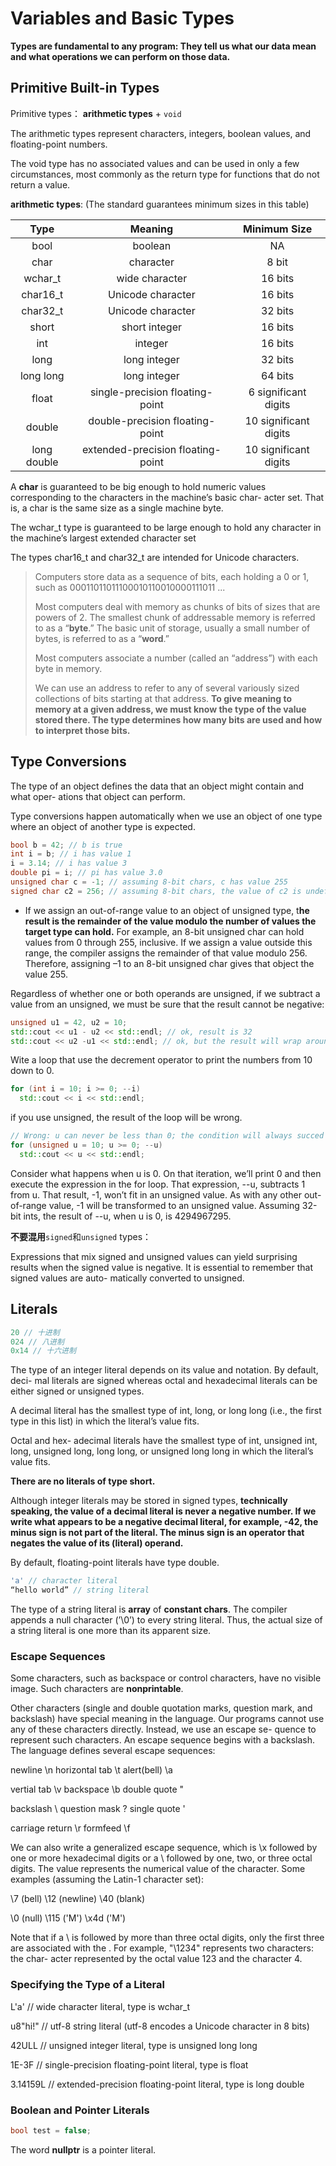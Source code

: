 # Variables and Basic Types

**Types are fundamental to any program: They tell us what our data mean and what operations we can perform on those data.**

## Primitive Built-in Types

 Primitive types： **arithmetic types** + `void`

The arithmetic types represent characters, integers, boolean values, and floating-point numbers. 

 The void type has no associated values and can be used in only a few circumstances, most commonly as the return type for functions that do not return a value.

**arithmetic types**: (The standard guarantees minimum sizes in this table)

|    Type     |              Meaning              |     Minimum Size      |
| :---------: | :-------------------------------: | :-------------------: |
|    bool     |              boolean              |          NA           |
|    char     |             character             |         8 bit         |
|   wchar_t   |          wide character           |        16 bits        |
|  char16_t   |         Unicode character         |        16 bits        |
|  char32_t   |         Unicode character         |        32 bits        |
|    short    |           short integer           |        16 bits        |
|     int     |              integer              |        16 bits        |
|    long     |           long integer            |        32 bits        |
|  long long  |           long integer            |        64 bits        |
|    float    |  single-precision floating-point  | 6 significant digits  |
|   double    |  double-precision floating-point  | 10 significant digits |
| long double | extended-precision floating-point | 10 significant digits |

A **char** is guaranteed to be big enough to hold numeric values corresponding to the characters in the machine’s basic char- acter set. That is, a char is the same size as a single machine byte.

The wchar_t type is guaranteed to be large enough to hold any character in the machine’s largest extended character set

 The types char16_t and char32_t are intended for Unicode characters.

> Computers store data as a sequence of bits, each holding a 0 or 1, such as 00011011011100010110010000111011 ...
>
> Most computers deal with memory as chunks of bits of sizes that are powers of 2. The smallest chunk of addressable memory is referred to as a “**byte**.” The basic unit of storage, usually a small number of bytes, is referred to as a “**word**.”
>
> Most computers associate a number (called an “address”) with each byte in memory.
>
> We can use an address to refer to any of several variously sized collections of bits starting at that address. **To give meaning to memory at a given address, we must know the type of the value stored there. The type determines how many bits are used and how to interpret those bits.**

## Type Conversions

The type of an object defines the data that an object might contain and what oper- ations that object can perform.

Type conversions happen automatically when we use an object of one type where an object of another type is expected.

```c++
bool b = 42; // b is true
int i = b; // i has value 1
i = 3.14; // i has value 3
double pi = i; // pi has value 3.0
unsigned char c = -1; // assuming 8-bit chars, c has value 255
signed char c2 = 256; // assuming 8-bit chars, the value of c2 is undefined
```

- If we assign an out-of-range value to an object of unsigned type, t**he result is the remainder of the value modulo the number of values the target type can hold.** For example, an 8-bit unsigned char can hold values from 0 through 255, inclusive. If we assign a value outside this range, the compiler assigns the remainder of that value modulo 256. Therefore, assigning –1 to an 8-bit unsigned char gives that object the value 255.

Regardless of whether one or both operands are unsigned, if we subtract a value from an unsigned, we must be sure that the result cannot be negative:

```c++
unsigned u1 = 42, u2 = 10;
std::cout << u1 - u2 << std::endl; // ok, result is 32
std::cout << u2 -u1 << std::endl; // ok, but the result will wrap around, 4294967264

```

Wite a loop that use the decrement operator to print the numbers from 10 down to 0.

```c++
for (int i = 10; i >= 0; --i)
  std::cout << i << std::endl;
```

if you use unsigned, the result of the loop will be wrong.

```c++
// Wrong: u can never be less than 0; the condition will always succed
for (unsigned u = 10; u >= 0; --u)
  std::cout << u << std::endl;
```

Consider what happens when u is 0. On that iteration, we’ll print 0 and then execute the expression in the for loop. That expression, --u, subtracts 1 from u. That result, -1, won’t fit in an unsigned value. As with any other out-of-range value, -1 will be transformed to an unsigned value. Assuming 32-bit ints, the result of --u, when u is 0, is 4294967295.

**不要混用**`signed`和`unsigned` types：

Expressions that mix signed and unsigned values can yield surprising results when the signed value is negative. It is essential to remember that signed values are auto- matically converted to unsigned.

## Literals

```c++
20 // 十进制
024 // 八进制
0x14 // 十六进制
```

The type of an integer literal depends on its value and notation. By default, deci- mal literals are signed whereas octal and hexadecimal literals can be either signed or unsigned types.

A decimal literal has the smallest type of int, long, or long long (i.e., the first type in this list) in which the literal’s value fits.

Octal and hex- adecimal literals have the smallest type of int, unsigned int, long, unsigned long, long long, or unsigned long long in which the literal’s value fits.

**There are no literals of type short.**

Although integer literals may be stored in signed types, **technically speaking, the value of a decimal literal is never a negative number. If we write what appears to be a negative decimal literal, for example, -42, the minus sign is not part of the literal. The minus sign is an operator that negates the value of its (literal) operand.**

By default, floating-point literals have type double. 

```c++
'a' // character literal
“hello world” // string literal
```

The type of a string literal is **array** of **constant chars**. The compiler appends a null character (’\0’) to every string literal. Thus, the actual size of a string literal is one more than its apparent size.

### Escape Sequences

Some characters, such as backspace or control characters, have no visible image. Such characters are **nonprintable**.

Other characters (single and double quotation marks, question mark, and backslash) have special meaning in the language. Our programs cannot use any of these characters directly. Instead, we use an escape se- quence to represent such characters. An escape sequence begins with a backslash. The language defines several escape sequences:

newline \n		horizontal tab \t		alert(bell) \a

vertial tab \v		backspace \b		double quote \"

backslash \\		question mask \?		single quote \'

carriage return \r		formfeed \f

We can also write a generalized escape sequence, which is \x followed by one or more hexadecimal digits or a \ followed by one, two, or three octal digits. The value represents the numerical value of the character. Some examples (assuming the Latin-1 character set):

\7	(bell)		\12	(newline)		\40	(blank)

\0	(null)		\115	('M')		\x4d	('M')

Note that if a \ is followed by more than three octal digits, only the first three are associated with the \. For example, "\1234" represents two characters: the char- acter represented by the octal value 123 and the character 4.

### Specifying the Type of a Literal

L'a'	// wide character literal, type is wchar_t

u8"hi!"	// utf-8 string literal (utf-8 encodes a Unicode character in 8 bits)

42ULL	// unsigned integer literal, type is unsigned long long

1E-3F	// single-precision floating-point literal, type is float

3.14159L	// extended-precision floating-point literal, type is long double

### Boolean and Pointer Literals

```c++
bool test = false;
```

The word **nullptr** is a pointer literal.